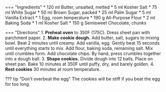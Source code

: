 === "Ingredients"
    * 120 ml Butter, unsalted, melted
    * 5 ml Kosher Salt
    * 75 ml White Sugar
    * 50 ml Brown Sugar, packed
    * 25 ml Palm Sugar
    * 5 ml Vanilla Extract
    * 1 Egg, room temperature
    * 190 g All-Purpose Flour
    * 2 ml Baking Soda
    * 1 ml Kosher Salt
    * 150 g Semisweet Chocolate, chunks

=== "Directions"
    1. **Preheat oven** to 350F (175C). Dress sheet pan with parchment paper.
    2. **Make cookie dough.** Add butter, salt, sugars to mixing bowl. Beat 2 minutes until creamy. Add vanilla, egg. Gently beat 15 seconds until everything starts to mix. Add flour, baking soda, remaining salt. Mix until crumbles form. Add chocolate chips. By hand, press crumbles together into a dough ball.
    3. **Shape cookies.** Divide dough into 12 balls. Place on sheet pan. Bake 10 minutes at 350F until puffy, dry, and barely golden.
    4. **Rest cookies** 30 minutes at room temperature.

??? tip "Don't overbeat the egg"
    The cookies will be stiff if you beat the egg for too long.

[^1]:
    Inspired by [Pinch of Yum](https://pinchofyum.com/the-best-soft-chocolate-chip-cookies).
